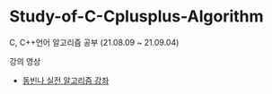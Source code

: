 # Study-of-C-Cplusplus-Algorithm
C, C++언어 알고리즘 공부 (21.08.09 ~ 21.09.04)

강의 영상
- [동빈나 실전 알고리즘 강좌](https://www.youtube.com/watch?v=qQ5iLNjpxSk&list=PLRx0vPvlEmdDHxCvAQS1_6XV4deOwfVrz)
